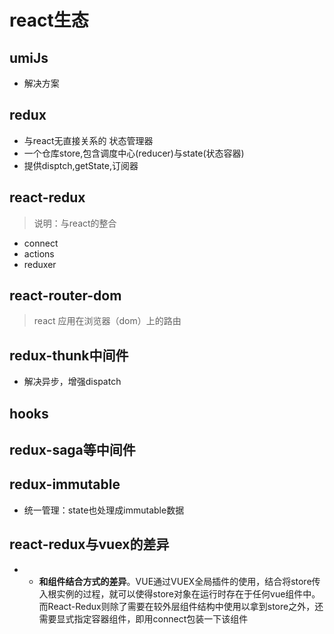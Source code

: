 # react生态
## umiJs
- 解决方案
## redux
- 与react无直接关系的 状态管理器
- 一个仓库store,包含调度中心(reducer)与state(状态容器)
- 提供disptch,getState,订阅器
## react-redux
> 说明：与react的整合
- connect
- actions
- reduxer
## react-router-dom
> react 应用在浏览器（dom）上的路由
## redux-thunk中间件
- 解决异步，增强dispatch
## hooks
## redux-saga等中间件
## redux-immutable
- 统一管理：state也处理成immutable数据
## react-redux与vuex的差异
- - **和组件结合方式的差异**。VUE通过VUEX全局插件的使用，结合将store传入根实例的过程，就可以使得store对象在运行时存在于任何vue组件中。而React-Redux则除了需要在较外层组件结构中使用<Provider/>以拿到store之外，还需要显式指定容器组件，即用connect包装一下该组件

